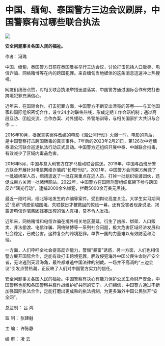 # 中国、缅甸、泰国警方三边会议刷屏，中国警察有过哪些联合执法

![](https://inews.gtimg.com/news_bt/OMgLx13ic3SCyAGcTNMHmG17MV4h_ox5a3GGWViGoifDoAA/1000)

**安全问题事关各国人民的福祉。**

作者：冯璐

中国、缅甸、泰国警方日前在泰国曼谷举行三边会议，讨论打击包括人口贩卖、电信诈骗、网络赌博等在内的跨国犯罪。来自缅甸当地媒体的这条消息迅速冲上热搜榜。

网友们纷纷点赞，对相关联合执法举措迅速落实、中国警方通过国际合作有效打击跨境犯罪充满信心。

近年来，在国际合作、打击犯罪方面，中国警方不断交出漂亮的答卷——与其他国家和国际组织密切合作，设立24小时联络热线，形成定期工作会晤机制；通过高层互访、团组交流、合作办案、对外援助、外警培训等，与相关国家扩大共识与合作……

2016年10月，根据真实案件改编的电影《湄公河行动》火爆一时。电影的背后，是中国警察打击跨国贩毒的真实事件。7年后的2023年2月21日，第126次中老缅泰湄公河联合巡逻执法行动正式启动。中国警方还组织开展中泰、中越联合扫毒，有效减少了区域内毒品危害。

2016年5月，中国与意大利警方在罗马启动联合巡逻。2019年，中国与西班牙警方联合开展针对电信网络诈骗的“长城行动”。2021年，中国警方会同柬方解救了一批被绑架人员，缉捕遣返了一批在柬重点在逃人员，打掉一批组织偷渡团伙，还促成柬方关闭一批赌博网站。2022年，中国警方在国际刑警组织框架下参与跨国反诈“曙光行动”，逮捕2000余名嫌犯，拦截5000余万美元黑钱。

最近一段时间，缅北等地发生的诈骗等案件，受到舆论高度关注。大学生实习期间受“高薪”诱惑偷越国境、失联数日才被救回的惊险一幕，还有受害者现身说法、揭露遭电信诈骗集团残暴压榨的骇人真相，莫不令人发指。

近年来，网络赌博和电信诈骗在境外相关地区蔓延，衍生了凶杀、绑架、人口贩卖、非法偷渡、电信诈骗、网络赌博等一系列社会问题，极大危害区域经济发展和社会稳定，已成公害。这种复杂的跨境犯罪，单靠一国的力量难以有效防范和治理。

一方面，人们呼吁全社会提高反诈能力，警惕“暴富”诱惑，另一方面，人们也相信警方展开国际合作，定能有效打击跨境犯罪。胆敢侵犯海外中国公民生命财产安全者，无论逃到天涯海角，最终都难逃中国法律的制裁。一场并不高调的“三边会议”引发点赞热潮，正反映了人们对中国警方实力的信任。

安全问题事关各国人民的福祉。中国警察有决心有能力保护公民生命财产安全，中国警察也能和各国警察并肩作战维护好共同的安宁。人们相信，中国警方通过不断加强国际执法合作，定能打磨出更成熟的执法机制，为更多海外中国公民张开“安全网”。

总监制： 吕 鸿

监 制： 张建魁

主 编： 许陈静

编 审： 凌 云

